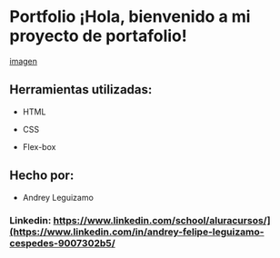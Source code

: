 # Portfolio ¡Hola, bienvenido a mi proyecto de portafolio!
[imagen](https://user-images.githubusercontent.com/77756047/211304452-220fedf0-f91b-490f-8a65-a60ce860bc5c.png)

## Herramientas utilizadas:

* HTML

* CSS

* Flex-box

## Hecho por:

* Andrey Leguizamo

### Linkedin: https://www.linkedin.com/school/aluracursos/](https://www.linkedin.com/in/andrey-felipe-leguizamo-cespedes-9007302b5/
